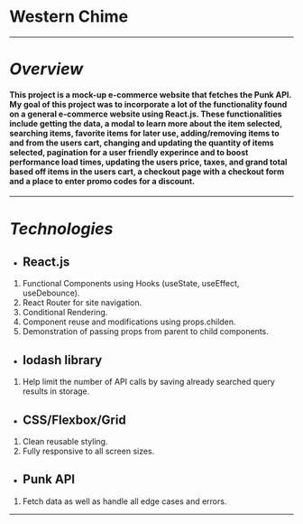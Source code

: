 # Western Chime
---
# *Overview*
#### This project is a mock-up e-commerce website that fetches the Punk API. My goal of this project was to incorporate a lot of the functionality found on a general e-commerce website using React.js. These functionalities include getting the data, a modal to learn more about the item selected, searching items, favorite items for later use, adding/removing items to and from the users cart, changing and updating the quantity of items selected, pagination for a user friendly experince and to boost performance load times, updating the users price, taxes, and grand total based off items in the users cart, a checkout page with a checkout form and a place to enter promo codes for a discount.
---
# *Technologies*
- ## React.js
 1. Functional Components using Hooks (useState, useEffect, useDebounce).
 2. React Router for site navigation.
 3. Conditional Rendering.
 4. Component reuse and modifications using props.childen.
 5. Demonstration of passing props from parent to child components.
 - ## lodash library
 1. Help limit the number of API calls by saving already searched query results in storage.
  - ## CSS/Flexbox/Grid
 1. Clean reusable styling.
 2. Fully responsive to all screen sizes.
 - ## Punk API
 1. Fetch data as well as handle all edge cases and errors.
 ---
